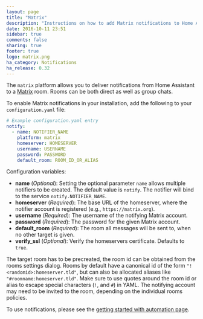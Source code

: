 ```yaml
---
layout: page
title: "Matrix"
description: "Instructions on how to add Matrix notifications to Home Assistant."
date: 2016-10-11 23:51
sidebar: true
comments: false
sharing: true
footer: true
logo: matrix.png
ha_category: Notifications
ha_release: 0.32
---
```



The `matrix` platform allows you to deliver notifications from Home Assistant to a [Matrix](http://matrix.org) room. Rooms can be both direct as well as group chats.

To enable Matrix notifications in your installation, add the following to your `configuration.yaml` file:

```yaml
# Example configuration.yaml entry
notify:
  - name: NOTIFIER_NAME
    platform: matrix
    homeserver: HOMESERVER
    username: USERNAME
    password: PASSWORD
    default_room: ROOM_ID_OR_ALIAS
```

Configuration variables:

- **name** (*Optional*): Setting the optional parameter `name` allows multiple notifiers to be created. The default value is `notify`. The notifier will bind to the service `notify.NOTIFIER_NAME`.
- **homeserver** (*Required*): The base URL of the homeserver, where the notifier account is registered (e.g., `https://matrix.org`).
- **username** (*Required*): The username of the notifying Matrix account.
- **password** (*Required*): The password for the given Matrix account.
- **default_room** (*Required*): The room all messages will be sent to, when no other target is given.
- **verify_ssl** (*Optional*): Verify the homeservers certificate. Defaults to `true`.

The target room has to be precreated, the room id can be obtained from the rooms settings dialog. Rooms by default have a canonical id of the form `"!<randomid>:homeserver.tld"`, but can also be allocated aliases like `"#roomname:homeserver.tld"`. Make sure to use quotes around the room id or alias to escape special characters (`!`, and `#`) in YAML. The notifying account may need to be invited to the room, depending on the individual rooms policies.

To use notifications, please see the [getting started with automation page](/getting-started/automation/).
